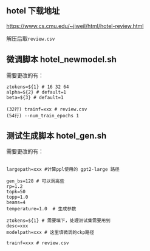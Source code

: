 ## hotel 下载地址

https://www.cs.cmu.edu/~jiweil/html/hotel-review.html

解压后取`review.csv`

## 微调脚本 hotel_newmodel.sh

需要更改的有：
```
ztokens=${1} # 16 32 64
alpha=${2} # default=1
beta=${3} # default=1

(32行) trainf=xxx # review.csv
(54行) --num_train_epochs 1 
```

## 测试生成脚本 hotel_gen.sh

需要更改的有：

```

largepath=xxx #计算ppl使用的 gpt2-large 路径

gen_bs=128 # 可以调高些
rp=1.2
topk=50
topp=1.0
beams=4
temperature=1.0  # 生成参数

ztokens=${1} # 需要填下，处理测试集需要用到 
desc=xxx 
modelpath=xxx # 这里填微调的ckp路径

trainf=xxx # review.csv
```

